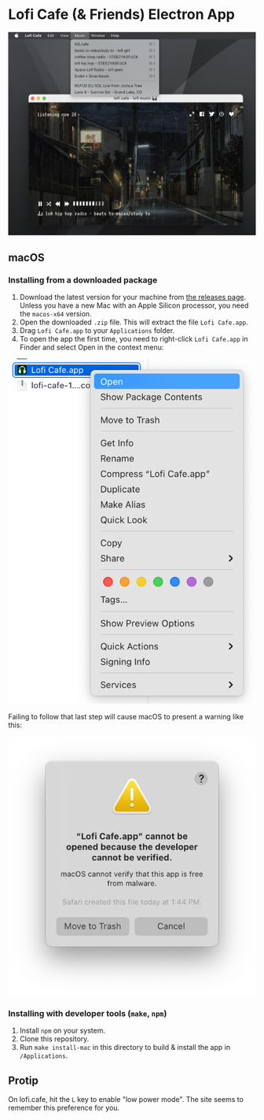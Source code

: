 # Lofi Cafe (& Friends) Electron App

![screenshot of the Lofi Cafe app playing lofi.cafe](./screenshot.png)

## macOS

### Installing from a downloaded package

1. Download the latest version for your machine from [the releases page](https://github.com/cdzombak/lofiapp/releases/latest). Unless you have a new Mac with an Apple Silicon processor, you need the `macos-x64` version.
2. Open the downloaded `.zip` file. This will extract the file `Lofi Cafe.app`.
3. Drag `Lofi Cafe.app` to your `Applications` folder.
4. To open the app the first time, you need to right-click `Lofi Cafe.app` in Finder and select Open in the context menu:

![right-click the app in Finder and select Open to launch it](install.png)

Failing to follow that last step will cause macOS to present a warning like this:

![warning that the app isn't signed](warning.png)

### Installing with developer tools (`make`, `npm`)

1. Install `npm` on your system.
2. Clone this repository.
3. Run `make install-mac` in this directory to build & install the app in `/Applications`.

## Protip

On lofi.cafe, hit the `L` key to enable "low power mode". The site seems to remember this preference for you.

